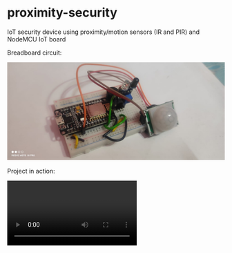 # proximity-security
IoT security device using proximity/motion sensors (IR and PIR) and NodeMCU IoT board

Breadboard circuit:

![](project-photo.jpg)

Project in action:

![](project-video.mp4)
